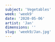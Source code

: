 ```yaml
---
subject: 'Vegetables'
week: 'week9'
date: '2020-05-06'
artist: 'Jan'
dimensions: ''
slug: 'week9/Jan.jpg'
---
```

